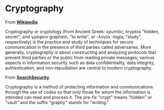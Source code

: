 # Cryptography

From <u>[**Wikipedia**](https://en.wikipedia.org/wiki/Cryptography)</u>

Cryptography or cryptology (from Ancient Greek: κρυπτός, kryptós "hidden, secret"; and γράφειν graphein, "to write", or -λογία -logia, "study", respectively) is the practice and study of techniques for secure communication in the presence of third parties called adversaries. More generally, cryptography is about constructing and analyzing protocols that prevent third parties or the public from reading private messages; various aspects in information security such as data confidentiality, data integrity, authentication, and non-repudiation are central to modern cryptography.

From <u>[**SearchSecurity**](https://searchsecurity.techtarget.com/definition/cryptography)</u>

Cryptography is a method of protecting information and communications through the use of codes so that only those for whom the information is intended can read and process it. The pre-fix "crypt" means "hidden" or "vault" and the suffix "graphy" stands for "writing."

